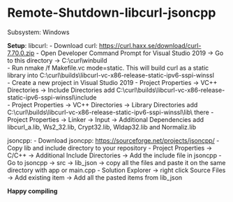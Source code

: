 # Remote-Shutdown-libcurl-jsoncpp

Subsystem: Windows

<b>Setup</b>:
  libcurl:
    - Download curl: https://curl.haxx.se/download/curl-7.70.0.zip
    - Open Developer Command Prompt for Visual Studio 2019 -> Go to this directory -> C:\curl\winbuild\
    - Run nmake /f Makefile.vc mode=static. This will build curl as a static library into C:\curl\builds\libcurl-vc-x86-release-static-ipv6-sspi-winssl\
    - Create a new project in Visual Studio 2019
    - Project Properties -> VC++ Directories -> Include Directories add C:\curl\builds\libcurl-vc-x86-release-static-ipv6-sspi-winssl\include\
    - Project Properties -> VC++ Directories -> Library Directories add C:\curl\builds\libcurl-vc-x86-release-static-ipv6-sspi-winssl\lib\ there
    - Project Properties -> Linker -> Input -> Additional Dependencies add libcurl_a.lib, Ws2_32.lib, Crypt32.lib, Wldap32.lib and Normaliz.lib
  
  jsoncpp:
    - Download jsoncpp: https://sourceforge.net/projects/jsoncpp/
    - Copy lib and include directory to your repository
    - Project Properties -> C/C++ -> Additional Include Directories -> Add the include file in jsoncpp
    - Go to jsoncpp -> src -> lib_json -> copy all the files and paste it on the same directory with app or main.cpp
    - Solution Explorer -> right click Source Files -> Add existing item -> Add all the pasted items from lib_json

   <b>Happy compiling</b>
